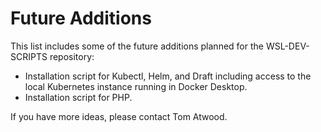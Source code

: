 # Future Additions

This list includes some of the future additions planned for the WSL-DEV-SCRIPTS repository:

- Installation script for Kubectl, Helm, and Draft including access to the local Kubernetes instance running in Docker Desktop.
- Installation script for PHP.

If you have more ideas, please contact Tom Atwood.